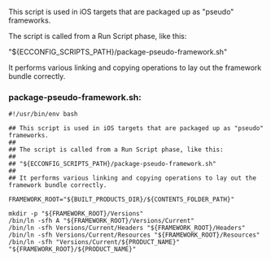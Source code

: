  This script is used in iOS targets that are packaged up as "pseudo" frameworks.

 The script is called from a Run Script phase, like this:

 "${ECCONFIG_SCRIPTS_PATH}/package-pseudo-framework.sh"

 It performs various linking and copying operations to lay out the framework bundle correctly.

### package-pseudo-framework.sh:
    #!/usr/bin/env bash
    
    ## This script is used in iOS targets that are packaged up as "pseudo" frameworks.
    ##
    ## The script is called from a Run Script phase, like this:
    ##
    ## "${ECCONFIG_SCRIPTS_PATH}/package-pseudo-framework.sh"
    ##
    ## It performs various linking and copying operations to lay out the framework bundle correctly.
    
    FRAMEWORK_ROOT="${BUILT_PRODUCTS_DIR}/${CONTENTS_FOLDER_PATH}"
    
    mkdir -p "${FRAMEWORK_ROOT}/Versions"
    /bin/ln -sfh A "${FRAMEWORK_ROOT}/Versions/Current"
    /bin/ln -sfh Versions/Current/Headers "${FRAMEWORK_ROOT}/Headers"
    /bin/ln -sfh Versions/Current/Resources "${FRAMEWORK_ROOT}/Resources"
    /bin/ln -sfh "Versions/Current/${PRODUCT_NAME}" "${FRAMEWORK_ROOT}/${PRODUCT_NAME}"
